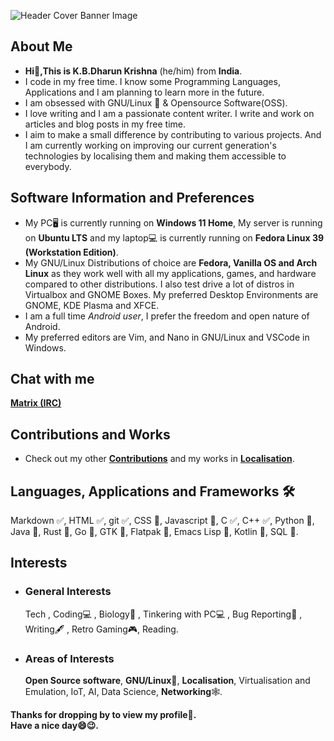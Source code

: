 ![Header Cover Banner Image](https://github.com/kbdharun/kbdharun/blob/main/kbdk-header-file.png)
<!-- Header Cover Banner Image created using Canva -->
<h2><b>About Me</b></h2>
<ul>
  <li><b> Hi👋,This is K.B.Dharun Krishna</b> (he/him) from <b>India</b>.</li>
  <li>I code in my free time. I know some Programming Languages, Applications and I am planning to learn more in the future.</li>
  <li>I am obsessed with GNU/Linux 🐧 & Opensource Software(OSS).</li>
  <li>I love writing and I am a passionate content writer. I write and work on articles and blog posts in my free time. </li>
  <li>I aim to make a small difference by contributing to various projects. And I am currently working on improving our current generation's technologies by localising them and making them accessible to everybody.</li>
 </ul>
<h2><b>Software Information and Preferences </b></h2>
<ul>
  <li>My PC🖥️ is currently running on <b>Windows 11 Home</b>, My server is running on <b>Ubuntu LTS</b> and my laptop💻 is currently running on <b>Fedora Linux 39 (Workstation Edition)</b>.</li>
  <li>My GNU/Linux Distributions of choice are <b>Fedora, Vanilla OS and Arch Linux</b> as they work well with all my applications, games, and hardware compared to other distributions. I also test drive a lot of distros in Virtualbox and GNOME Boxes. My preferred Desktop Environments are GNOME, KDE Plasma and XFCE.</li>
  <li>I am a full time <i>Android user</i>, I prefer the freedom and open nature of Android.</li>
  <li>My preferred editors are Vim, and Nano in GNU/Linux and VSCode in Windows.</li>
</ul>
<h2><b>Chat with me</b></h2>
  <b><a href="https://matrix.to/#/@kbdk:matrix.org">Matrix (IRC)</a></b>
<h2><b>Contributions and Works</b></h2>
<ul>
<li> Check out my other <a href="https://kbdharun.dev/contributions"><b>Contributions</b></a> and my works in <a href="https://kbdharun.dev/localisation"><b>Localisation</b></a>.</li>
</ul>
<h2><b>Languages, Applications and Frameworks 🛠️</b></h2>
Markdown ✅, HTML ✅, git ✅, CSS 📖, Javascript 📖, C ✅, C++ ✅, Python 📖, Java 📖, Rust 📖, Go 📖, GTK 📖, Flatpak 📖, Emacs Lisp 📖, Kotlin  📖, SQL 📖.
<h2><b>Interests</b></h2>
<ul>
 <li><h3>General Interests</h3>
Tech , Coding💻 , Biology🦠 , Tinkering with PC💻 , Bug Reporting🐛 , Writing🖋️ , Retro Gaming🎮, Reading.
 </li>
<li><h3>Areas of Interests</h3>
<b>Open Source software</b>, <b>GNU/Linux🐧</b>, <b>Localisation</b>, Virtualisation and Emulation, IoT, AI, Data Science, <b>Networking</b>🕸️. </li>
</ul>

<b>Thanks for dropping by to view my profile🙂.<br>
Have a nice day😄😉.</b><br>
